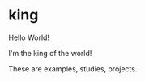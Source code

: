 # king
<p>Hello World!</p>
<p>I'm the king of the world!</p>
<p>These are examples, studies, projects.</p>

